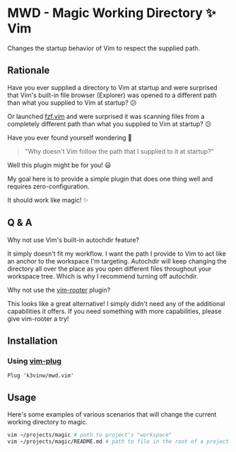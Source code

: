 MWD - Magic Working Directory :sparkles: Vim 
==============================================

Changes the startup behavior of Vim to respect the supplied path.

Rationale
---------

Have you ever supplied a directory to Vim at startup and were surprised
that Vim's built-in file browser (Explorer) was opened to a different
path than what you supplied to Vim at startup? :confused:

Or launched [fzf.vim](https://github.com/junegunn/fzf.vim) and were
surprised it was scanning files from a completely different path than
what you supplied to Vim at startup? :confused:

Have you ever found yourself wondering :thinking:

> "Why doesn't Vim follow the path that I supplied to it at startup?"

Well this plugin might be for you! :smiley:

My goal here is to provide a simple plugin that does one thing well
and requires zero-configuration.

It should work like magic! :sparkles:

Q & A
-----

Why not use Vim's built-in autochdir feature?

It simply doesn't fit my workflow. I want the path I provide to Vim
to act like an anchor to the workspace I'm targeting. Autochdir will
keep changing the directory all over the place as you open different
files throughout your workspace tree. Which is why I recommend turning
off autochdir.

Why not use the [vim-rooter](https://github.com/airblade/vim-rooter) plugin?

This looks like a great alternative! I simply didn't need any of the
additional capabilities it offers. If you need something with more
capabilities, please give vim-rooter a try!

## Installation

### Using [vim-plug](https://github.com/junegunn/vim-plug)

```vim
Plug 'k3vinw/mwd.vim'
```

## Usage

Here's some examples of various scenarios that will change the current
working directory to magic.

```bash
vim ~/projects/magic # path to project's "workspace"
vim ~/projects/magic/README.md # path to file in the root of a project
```
